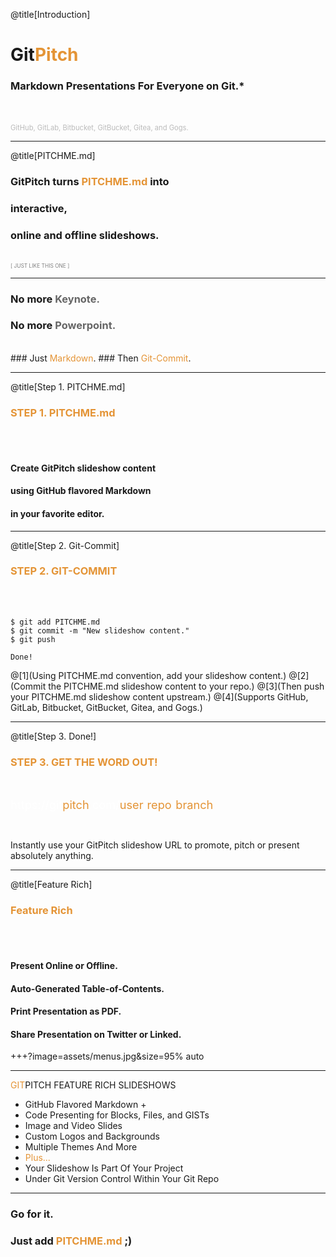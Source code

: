 @title[Introduction]
# Git<span style="color: #e49436">Pitch</span>

### Markdown Presentations For Everyone on Git.*
<br>
<br>
<span style="color: #bbb; font-size: 80%">GitHub, GitLab, Bitbucket, GitBucket, Gitea, and Gogs.</span>

---
@title[PITCHME.md]

### GitPitch turns <span style="color: #e49436; text-transform: none">PITCHME.md</span> into
### interactive,
### online and offline slideshows.
<br>
<span style="color:gray; font-size:0.6em;">[ JUST LIKE THIS ONE ]</span>

---

### No more <span style="color: #666666">Keynote.</span>
### No more <span style="color: #666666">Powerpoint.</span>
<br>
### Just <span style="color: #e49436">Markdown</span>.
### Then <span style="color: #e49436">Git-Commit</span>.

---
@title[Step 1. PITCHME.md]

### <span style="color: #e49436">STEP 1. PITCHME.md</span>
<br><br>

#### Create GitPitch slideshow content
#### using GitHub flavored Markdown
#### in your favorite editor.

---
@title[Step 2. Git-Commit]

### <span style="color: #e49436">STEP 2. GIT-COMMIT</span>
<br><br>

```shell
$ git add PITCHME.md
$ git commit -m "New slideshow content."
$ git push

Done!

```

@[1](Using PITCHME.md convention, add your slideshow content.)
@[2](Commit the PITCHME.md slideshow content  to your repo.)
@[3](Then push your PITCHME.md slideshow content upstream.)
@[4](Supports GitHub, GitLab, Bitbucket, GitBucket, Gitea, and Gogs.)

---
@title[Step 3. Done!]

### <span style="color: #e49436">STEP 3. GET THE WORD OUT!</span>

<br>

<span style="font-size: 1.3em;"><span style="color:white">htt</span><span style="color:white">ps://git</span><span style="color: #e49436">pitch</span><span style="color: white">.com/<span style="color: #e49436">user</span>/<span style="color: #e49436">repo</span>/<span style="color: #e49436">branch</span></span>

<br>

Instantly use your GitPitch slideshow URL to promote, pitch or present absolutely anything.

---

@title[Feature Rich]

### <span style="color: #e49436">Feature Rich</span>
<br><br>

#### Present Online or Offline.
#### Auto-Generated Table-of-Contents.
#### Print Presentation as PDF.
#### Share Presentation on Twitter or Linked.

+++?image=assets/menus.jpg&size=95% auto

---

<span style="color: #e49436">GIT</span>PITCH FEATURE RICH SLIDESHOWS

- GitHub Flavored Markdown +
- Code Presenting for Blocks, Files, and GISTs
- Image and Video Slides
- Custom Logos and Backgrounds
- Multiple Themes And More
- <span style="color: #e49436">Plus...</span>
- Your Slideshow Is Part Of Your Project
- Under Git Version Control Within Your Git Repo


---

### Go for it.
### Just add <span style="color: #e49436; text-transform: none">PITCHME.md</span> ;)

